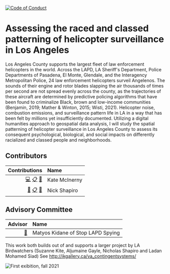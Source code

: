 [![Code of Conduct](https://img.shields.io/badge/%E2%9D%A4-code%20of%20conduct-blue.svg?style=flat)](https://github.com/Carceral-Ecologies/Carceral-ECHO-data/blob/master/Code%20of%20Conduct.md)


# Assessing the raced and classed patterning of helicopter surveillance in Los Angeles



Los Angeles County supports the largest fleet of law enforcement helicopters in the world. Across the LAPD, LA Sheriff's Department, Police Departments of Pasadena, El Monte, Glendale, and the Interagency Metropolitan Police, 24 law enforcement helicopters surveil Angelenos. The sounds of their engine and rotor blades slapping the air thousands of times per second are not spread evenly across the county, as the trajectories of these aircraft are determined by predictive policing algorithms that have been found to criminalize Black, brown and low-income communities (Benjamin, 2019; Mather & Winton, 2015; Wisti, 2021). Helicopter noise, combustion emissions, and surveillance pattern life in LA in a way that has been felt by millions yet insufficiently documented. Utilizing a digital humanities approach to geospatial data analysis, I will study the spatial patterning of helicopter surveillance in Los Angeles County to assess its consequent psychological, biological, and social impacts on differently racialized and classed people and neighborhoods.

## Contributors
<!-- ALL-CONTRIBUTORS-LIST:START -->
| Contributions | Name |
| ----: | :---- |
| [💻](# "Code") [📋](# "Organizer") [🤔](# "Ideas and Planning") | Kate McInerny |
| [🔢](# "Content") [📋](# "Organizer") [🤔](# "Ideas and Planning") | Nick Shapiro |


## Advisory Committee
<!-- ALL-Advisors-LIST:START -->
| Advisor | Name |
| ----: | :---- |
| [🤔](# "Ideas") | Matyos Kidane of Stop LAPD Spying |

This work both builds out of and supports a larger project by LA Birdwatchers (Suzanne Kite, Aljumaine Gayle, Nicholas Shapiro and Ladan Mohamed Siad) See http://ikgallery.ca/va_contingentsystems/ 

![First exibition, fall 2021](https://github.com/Carceral-Ecologies/LA_Law_Enforcement_Heli/blob/main/20211001IKG_DSC-9747-web-1.jpg)
